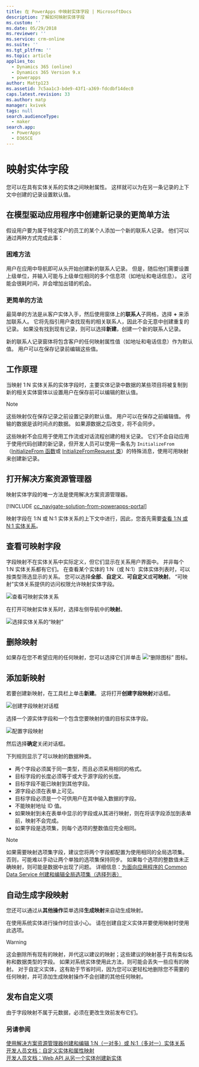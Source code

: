 ```yaml
---
title: 在 PowerApps 中映射实体字段 | MicrosoftDocs
description: 了解如何映射实体字段
ms.custom: ''
ms.date: 05/29/2018
ms.reviewer: ''
ms.service: crm-online
ms.suite: ''
ms.tgt_pltfrm: ''
ms.topic: article
applies_to:
  - Dynamics 365 (online)
  - Dynamics 365 Version 9.x
  - powerapps
author: Mattp123
ms.assetid: 7c5aa1c3-bde9-43f1-a369-fdcdbf14dec0
caps.latest.revision: 33
ms.author: matp
manager: kvivek
tags: null
search.audienceType:
  - maker
search.app:
  - PowerApps
  - D365CE
---
```

# <a name="map-entity-fields"></a>映射实体字段
 
您可以在具有实体关系的实体之间映射属性。 这样就可以为在另一条记录的上下文中创建的记录设置默认值。 

## <a name="easier-way-to-create-new-records-in-model-driven-apps"></a>在模型驱动应用程序中创建新记录的更简单方法

假设用户要为属于特定客户的员工的某个人添加一个新的联系人记录。 他们可以通过两种方式完成此事：  
  
### <a name="the-hard-way"></a>困难方法

用户在应用中导航即可从头开始创建新的联系人记录。 但是，随后他们需要设置上级单位，并输入可能与上级单位相同的多个信息项（如地址和电话信息）。 这可能会很耗时间，并会增加出错的机会。  
  
### <a name="the-easier-way"></a>更简单的方法

最简单的方法是从客户实体入手，然后使用窗体上的**联系人**子网格，选择 **+** 来添加联系人。 它将先指引用户查找现有的相关联系人，因此不会无意中创建重复的记录。 如果没有找到现有记录，则可以选择**新建**，创建一个新的联系人记录。 

新的联系人记录窗体将包含客户的任何映射属性值（如地址和电话信息）作为默认值。 用户可以在保存记录前编辑这些值。

## <a name="how-this-works"></a>工作原理

当映射 1:N 实体关系的实体字段时，主要实体记录中数据的某些项目将被复制到新的相关实体窗体以设置用户在保存前可以编辑的默认值。
 
  
> [!NOTE]
> 这些映射仅在保存记录之前设置记录的默认值。 用户可以在保存之前编辑值。 传输的数据是该时间点的数据。 如果源数据之后改变，将不会同步。
>   
> 这些映射不会应用于使用工作流或对话流程创建的相关记录。 它们不会自动应用于使用代码创建的新记录，但开发人员可以使用一条名为 `InitializeFrom`（[InitializeFrom 函数](/dynamics365/customer-engagement/web-api/initializefrom?view=dynamics-ce-odata-9)或 [InitializeFromRequest 类](/dotnet/api/microsoft.crm.sdk.messages.initializefromrequest?view=dynamics-general-ce-9)）的特殊消息，使用可用映射来创建新记录。  

## <a name="open-solution-explorer"></a>打开解决方案资源管理器

映射实体字段的唯一方法是使用解决方案资源管理器。

[!INCLUDE [cc_navigate-solution-from-powerapps-portal](../../includes/cc_navigate-solution-from-powerapps-portal.md)]
  
映射字段在 1:N 或 N:1 实体关系的上下文中进行，因此，您首先需要[查看 1:N 或 N:1 实体关系](create-edit-1n-relationships-solution-explorer.md#view-entity-relationships)。

## <a name="view-mappable-fields"></a>查看可映射字段

字段映射不在实体关系中实际定义，但它们显示在关系用户界面中。 并非每个 1:N 实体关系都有它们。 在查看某个实体的 1:N（或 N:1）实体实体列表时，可以按类型筛选显示的关系。 您可以选择**全部**、**自定义**、**可自定义**或**可映射**。 “可映射”实体关系提供的访问权限允许映射实体字段。 

![查看可映射实体关系](media/mappable-entity-relationships.png) 

在打开可映射实体关系时，选择左侧导航中的**映射**。

![选择实体关系的“映射”](media/map-entity-fields-ui-solution-explorer.png)

## <a name="delete-mappings"></a>删除映射

如果存在您不希望应用的任何映射，您可以选择它们并单击 ![“删除图标”](media/delete.gif) 图标。

## <a name="add-new-mappings"></a>添加新映射

若要创建新映射，在工具栏上单击**新建**。 这将打开**创建字段映射**对话框。

![创建字段映射对话框](media/create-field-mapping-dialog.png)

选择一个源实体字段和一个包含您要映射的值的目标实体字段。 

![配置字段映射](media/configure-field-mapping.png)

然后选择**确定**关闭对话框。

下列规则显示了可以映射的数据种类。  
  
- 两个字段必须属于同一类型，而且必须采用相同的格式。  
- 目标字段的长度必须等于或大于源字段的长度。  
- 目标字段不能已映射到其他字段。  
- 源字段必须在表单上可见。  
- 目标字段必须是一个可供用户在其中输入数据的字段。  
- 不能映射地址 ID 值。
- 如果映射到未在表单中显示的字段或从其进行映射，则在将该字段添加到表单前，映射不会完成。
- 如果字段是选项集，则每个选项的整数值应完全相同。  
  
> [!NOTE]
>  如果需要映射选项集字段，建议您将两个字段都配置为使用相同的全局选项集。 否则，可能难以手动让两个单独的选项集保持同步。 如果每个选项的整数值未正确映射，则可能是数据中出现了问题。 详细信息：[为面向应用程序的 Common Data Service 创建和编辑全局选项集（选择列表）](create-edit-global-option-sets.md)  
  
## <a name="automatically-generate-field-mappings"></a>自动生成字段映射  

您还可以通过从**其他操作**菜单选择**生成映射**来自动生成映射。

在使用系统实体进行操作时应该小心。 请在创建自定义实体并要使用映射时使用此选项。 

> [!WARNING]
> 这会删除所有现有的映射，并代这以建议的映射；这些建议的映射基于具有类似名称和数据类型的字段。 如果对系统实体使用此方法，则可能会丢失一些应有的映射。 对于自定义实体，这有助于节省时间，因为您可以更轻松地删除您不需要的任何映射，并可添加生成映射操作不会创建的其他任何映射。  


## <a name="publish-customizations"></a>发布自定义项 

由于字段映射不属于元数据，必须在更改生效前发布它们。 
<!-- TODO Need a general topic about publishing to link to in situations like this -->

### <a name="see-also"></a>另请参阅
[使用解决方案资源管理器创建和编辑 1:N（一对多）或 N:1（多对一）实体关系](create-edit-1n-relationships-solution-explorer.md)<br />
[开发人员文档：自定义实体和属性映射](/dynamics365/customer-engagement/developer/customize-entity-attribute-mappings)<br />
[开发人员文档：Web API 从另一个实体创建新实体](/dynamics365/customer-engagement/developer/webapi/create-entity-web-api#create-a-new-entity-from-another-entity)
